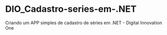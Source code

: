 # DIO_Cadastro-series-em-.NET
Criando um APP simples de cadastro de séries em .NET - Digital Innovation One
